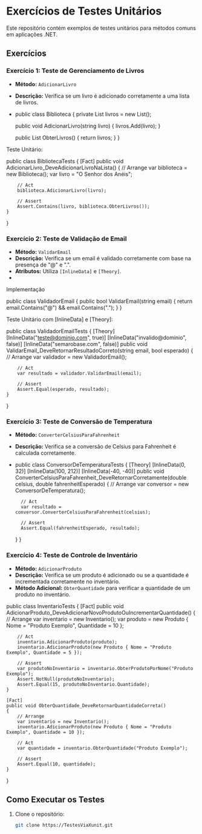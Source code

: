 # Exercícios de Testes Unitários

Este repositório contém exemplos de testes unitários para métodos comuns em aplicações .NET.

## Exercícios

### Exercício 1: Teste de Gerenciamento de Livros
- **Método:** `AdicionarLivro`
- **Descrição:** Verifica se um livro é adicionado corretamente a uma lista de livros.

- public class Biblioteca
{
    private List<string> livros = new List<string>();

    public void AdicionarLivro(string livro)
    {
        livros.Add(livro);
    }

    public List<string> ObterLivros()
    {
        return livros;
    }
}


Teste Unitário:

public class BibliotecaTests
{
    [Fact]
    public void AdicionarLivro_DeveAdicionarLivroNaLista()
    {
        // Arrange
        var biblioteca = new Biblioteca();
        var livro = "O Senhor dos Anéis";

        // Act
        biblioteca.AdicionarLivro(livro);

        // Assert
        Assert.Contains(livro, biblioteca.ObterLivros());
    }
}


### Exercício 2: Teste de Validação de Email
- **Método:** `ValidarEmail`
- **Descrição:** Verifica se um email é validado corretamente com base na presença de "@" e ".".
- **Atributos:** Utiliza `[InlineData]` e `[Theory]`.
- 
Implementação

public class ValidadorEmail
{
    public bool ValidarEmail(string email)
    {
        return email.Contains("@") && email.Contains(".");
    }
}

Teste Unitário com [InlineData] e [Theory]:

public class ValidadorEmailTests
{
    [Theory]
    [InlineData("teste@dominio.com", true)]
    [InlineData("invalido@dominio", false)]
    [InlineData("semarobase.com", false)]
    public void ValidarEmail_DeveRetornarResultadoCorreto(string email, bool esperado)
    {
        // Arrange
        var validador = new ValidadorEmail();

        // Act
        var resultado = validador.ValidarEmail(email);

        // Assert
        Assert.Equal(esperado, resultado);
    }
}



### Exercício 3: Teste de Conversão de Temperatura
- **Método:** `ConverterCelsiusParaFahrenheit`
- **Descrição:** Verifica se a conversão de Celsius para Fahrenheit é calculada corretamente.

- public class ConversorDeTemperaturaTests
{
    [Theory]
    [InlineData(0, 32)]
    [InlineData(100, 212)]
    [InlineData(-40, -40)]
    public void ConverterCelsiusParaFahrenheit_DeveRetornarCorretamente(double celsius, double fahrenheitEsperado)
    {
        // Arrange
        var conversor = new ConversorDeTemperatura();

        // Act
        var resultado = conversor.ConverterCelsiusParaFahrenheit(celsius);

        // Assert
        Assert.Equal(fahrenheitEsperado, resultado);
    }
}


### Exercício 4: Teste de Controle de Inventário
- **Método:** `AdicionarProduto`
- **Descrição:** Verifica se um produto é adicionado ou se a quantidade é incrementada corretamente no inventário.
- **Método Adicional:** `ObterQuantidade` para verificar a quantidade de um produto no inventário.

public class InventarioTests
{
    [Fact]
    public void AdicionarProduto_DeveAdicionarNovoProdutoOuIncrementarQuantidade()
    {
        // Arrange
        var inventario = new Inventario();
        var produto = new Produto { Nome = "Produto Exemplo", Quantidade = 10 };

        // Act
        inventario.AdicionarProduto(produto);
        inventario.AdicionarProduto(new Produto { Nome = "Produto Exemplo", Quantidade = 5 });

        // Assert
        var produtoNoInventario = inventario.ObterProdutoPorNome("Produto Exemplo");
        Assert.NotNull(produtoNoInventario);
        Assert.Equal(15, produtoNoInventario.Quantidade);
    }
    
    [Fact]
    public void ObterQuantidade_DeveRetornarQuantidadeCorreta()
    {
        // Arrange
        var inventario = new Inventario();
        inventario.AdicionarProduto(new Produto { Nome = "Produto Exemplo", Quantidade = 10 });

        // Act
        var quantidade = inventario.ObterQuantidade("Produto Exemplo");

        // Assert
        Assert.Equal(10, quantidade);
    }
}


## Como Executar os Testes

1. Clone o repositório:
   ```bash
   git clone https://TestesViaXunit.git




